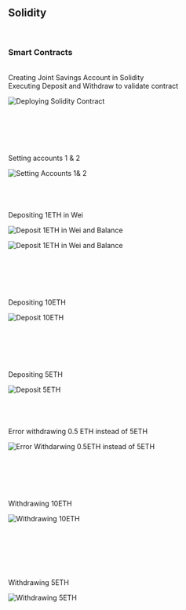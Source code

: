 ## Solidity

<br>

###  Smart Contracts
<br>
Creating Joint Savings Account in Solidity 
<br>
Executing Deposit and Withdraw to validate contract
<br>

![Deploying Solidity Contract](Images/Joint_Account_Solidity_Deployed.png)

<br>
<br>
<br>
<br>
<br>
 Setting accounts 1 & 2
<br>

![Setting Accounts 1& 2](Images/Setting_Accounts_1&2.png)
<br>
<br>
<br>
<br>
<br>
 Depositing 1ETH in Wei
<br>

![Deposit 1ETH in Wei and Balance](Images/Sending_1_Ether_inWei.png)

![Deposit 1ETH in Wei and Balance](Images/Contract_Balnce_1ETH.png)


<br>
<br>
<br>
<br>
<br>
 Depositing 10ETH 
<br>

![Deposit 10ETH](Contract_blanc_11ETH.png)

<br>
<br>
<br>
<br>
<br>
 Depositing 5ETH 
<br>

![Deposit 5ETH](Contract_Balance_16ETH.png)
<br>
<br>
<br>
<br>
<br>
Error withdrawing 0.5 ETH instead of 5ETH
<br>

![Error Withdarwing 0.5ETH instead of  5ETH](Error_Withdrawing0.5ETH.png)

<br>
<br>
<br>
<br>
<br>
Withdrawing 10ETH 
<br>

![Withdrawing 10ETH](Images/Withdraw_10ETH&BALANCE.png)

<br>
<br>
<br>
<br>
<br>

 Withdrawing 5ETH 
<br>

![Withdrawing 5ETH](Images/Withdraw_5ETH_andBal.png)

<br>
<br>


